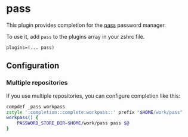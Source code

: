 # pass

This plugin provides completion for the [pass](https://www.passwordstore.org/)
password manager.

To use it, add `pass` to the plugins array in your zshrc file.

```
plugins=(... pass)
```

## Configuration

### Multiple repositories

If you use multiple repositories, you can configure completion like this:

```zsh
compdef _pass workpass
zstyle ':completion::complete:workpass::' prefix "$HOME/work/pass"
workpass() {
	PASSWORD_STORE_DIR=$HOME/work/pass pass $@
}
```
